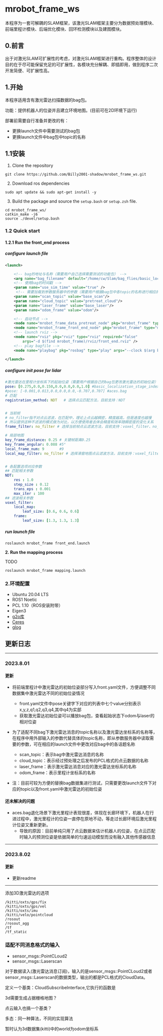 # mrobot_frame_ws

本程序为一套可解耦的SLAM框架，该激光SLAM框架主要分为数据预处理模块、前端里程计模块、后端优化模块、回环检测模块以及建图模块。

## 0.前言

出于对激光SLAM可扩展性的考虑，对激光SLAM框架进行重构。程序整体的设计目的在于尽可能保留充足的可扩展性，各模块充分解耦、即插即用，做到程序二次开发简便、可扩展性高。

## 1.开始

本程序适用含有激光雷达扫描数据的bag包。

功能：提供机器人的位姿并且建立环境地图。(目前可在2D环境下运行)

部署前需要自行准备并更改的有：

- 更换launch文件中需要测试的bag包
- 更换launch文件中bag包中topic的名称

## 1.1安装

1. Clone the repository

```
git clone https://github.com/Billy2001-shadow/mrobot_frame_ws.git
```

2. Download ros dependencies

```
sudo apt update && sudo apt-get install -y 
```

3. Build  the package and source the `setup.bash` or `setup.zsh` file.

```
cd mrobot_frame_ws/
catkin_make -j6
source ./devel/setup.bash 
```



### 1.2 Quick start

#### **1.2.1 Run the  front_end process**

##### configure launch file

```xml
<launch>

    <!-- bag的地址与名称（需要用户自己选择需要测试的功能包） -->
    <arg name="bag_filename" default="/home/cw/Slam/bag_flies/basic_localization_stage_indexed.bag"/> 
    <!-- 使用bag的时间戳 -->
    <param name="use_sim_time" value="true" />
	 <!-- 需要加载到参数服务器中的参数（需要用户根据bag包中各topic的名称进行相应的更改） -->
    <param name="scan_topic" value="base_scan"/>
    <param name="cloud_topic" value="pretreat_cloud"/>
    <param name="laser_frame" value="base_laser"/>
    <param name="odom_frame" value="odom"/> 

    <!-- 启动节点 -->
    <node name="mrobot_frame_data_pretreat_node" pkg="mrobot_frame" type="mrobot_frame_data_pretreat_node" output="screen" />
    <node name="mrobot_frame_front_end_node" pkg="mrobot_frame" type="mrobot_frame_front_end_node" output="screen" />
    <!-- launch rviz -->
    <node name="rviz" pkg="rviz" type="rviz" required="false"
        args="-d $(find mrobot_frame)/rviz/front_end.rviz" />
    <!-- play bagfile -->
    <node name="playbag" pkg="rosbag" type="play" args="--clock $(arg bag_filename)" />
 
</launch>
```

##### configure init pose for lidar

```yaml
#激光雷达在里程计坐标系下的起始位姿（需要用户根据自己的bag包更改激光雷达的初始位姿）
pose: [0.275,0.0,0.150,0.0,0.0,0.0,1.0] #basic_localization_stage_indexed.bag
#pose: [-0.001,0.013,0.0,0.0,0.0,-0.707,0.707] #aces.bag
# 匹配
registration_method: NDT   # 选择点云匹配方法，目前支持：NDT


# 当前帧
# no_filter指不对点云滤波，在匹配中，理论上点云越稠密，精度越高，但是速度也越慢
# 所以提供这种不滤波的模式做为对比，以方便使用者去体会精度和效率随稠密度的变化关系
frame_filter: no_filter # 选择当前帧点云滤波方法，目前支持：voxel_filter、no_filter

# 局部地图
key_frame_distance: 0.25 # 关键帧距离0.25
key_frame_angular: 0.088 #5°
local_frame_num: 9       #9
local_map_filter: no_filter # 选择滑窗地图点云滤波方法，目前支持：voxel_filter、no_filter


# 各配置选项对应参数
## 匹配相关参数
NDT:
    res : 1.0
    step_size : 0.12
    trans_eps : 0.001
    max_iter : 100
## 滤波相关参数
voxel_filter:
    local_map:
        leaf_size: [0.6, 0.6, 0.6]
    frame:
        leaf_size: [1.3, 1.3, 1.3]
```

##### run launch file

```
roslaunch mrobot_frame front_end.launch
```

**2. Run the  mapping process**

TODO

```
roslaunch mrobot_frame mapping.launch
```



### 2.环境配置

- Ubuntu 20.04 LTS
- ROS1 Noetic
- PCL 1.10（ROS安装附带）
- Eigen3
- [g2o库](https://github.com/RainerKuemmerle/g2o/tree/9b41a4ea5ade8e1250b9c1b279f3a9c098811b5a)
- [Ceres](https://github.com/ceres-solver/ceres-solver)
- [glog](https://github.com/google/glog)









## 更新日志

---

### 2023.8.01

#### 更新

- 将前端里程计中激光雷达的初始位姿部分写入front.yaml文件，方便调整不同数据集中激光雷达不同的初始位姿情况
  - front.yaml文件中pose关键字下对应的列表中七个value分别表示x,y,z,q1,q2,q3,q4,其中q4为实部
  - 获取激光雷达初始位姿可以播放bag包，查看起始状态下odom与laser的相对位姿
- 为了适配不同bag下激光雷达消息的topic名称以及激光雷达坐标系的名称等，在程序中用外部输入的参数代替具体的topic名称，即从参数服务器中读取需要的参数，可在相应的launch文件中更改对应bag中的各话题名称
  - scan_topic：表示bag中激光雷达消息的名称
  - cloud_topic：表示经过预处理之后发布的PCL格式的点云数据的名称
  - laser_frame：表示激光雷达消息对应的激光雷达坐标系的名称
  - odom_frame：表示里程计坐标系的名称

- 注：目前可较为方便的替换bag数据集进行测试，只需要更改launch文件下对应的topic以及front.yaml中激光雷达的初始位姿

#### 还未解决的问题

- aces.bag退化场景下激光里程计表现很差，体现在长廊环境下，机器人在行进过程中，激光里程计的位姿一直停在原地不动，等走过长廊环境后激光里程计位姿又重新更新。
  - 导致的原因：目前单纯只用了点云数据来估计机器人的位姿，在点云匹配时输入的预测位姿是依据简单的匀速运动模型而没有融入其他传感器信息

---

### 2023.8.02

#### 更新

- 更新readme



---





添加3D激光雷达的选项



```
/kitti/oxts/gps/fix
/kitti/oxts/gps/vel               
/kitti/oxts/imu
/kitti/velo/pointcloud
/rosout
/rosout_agg
/tf
/tf_static
```



### 适配不同消息格式的输入

- sensor_msgs::PointCLoud2
- sensor_msgs::Laserscan



对于数据读入(激光雷达消息订阅)，输入的是sensor_msgs::PointCLoud2或者sensor_msgs::Laserscan的数据类型，输出的都是PCL格式的CloudData。

定义一个基类：CloudSubscribeInterface,它执行的函数是





3d需要生成占据栅格地图？



点云输入也搞一个基类？

多态：同一种算法，不同的实现算法



暂时认为3d数据集(kitti)中的world为odom坐标系

